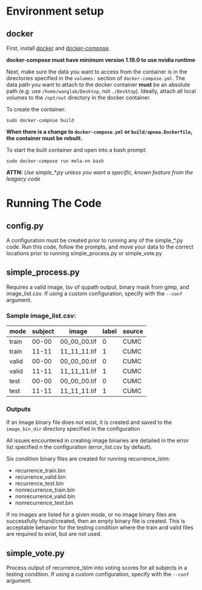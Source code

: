 
# Environment setup
## docker

First, install [docker](https://docs.docker.com/install/#server) and [docker-compose](https://docs.docker.com/compose/install/).

__docker-compose must have minimum version 1.19.0 to use nvidia runtime__

Next, make sure the data you want to access from the container is in the directories specified in the `volumes:` section of `docker-compose.yml`. The data path you want to attach to the docker container __must__ be an absolute path (e.g. use `/home/wanglab/Desktop`, not `./Desktop`). Ideally, attach all local volumes to the `/opt/out` directory in the docker container.

To create the container:
```
sudo docker-compose build
```

__When there is a change to `docker-compose.yml` or `build/apnea.Dockerfile`, the container must be rebuilt.__

To start the built container and open into a bash prompt:
```
sudo docker-compose run mela-nn bash
```


__ATTN:__ _Use simple\_\*.py unless you want a specific, known feature from the leagacy code_

# Running The Code
## config.py

A configuration must be created prior to running any of the simple_*.py code. Run this code, follow the prompts, and move your data to the correct locations prior to running simple_process.py or simple_vote.py


## simple\_process.py
Requires a valid image, tsv of qupath output, binary mask from gimp, and image_list.csv. If using a custom configuration, specify with the `--conf` argument.

### Sample image_list.csv:

|  mode  | subject |    image     | label | source |
|--------|---------|--------------|-------|--------|
| train  |  00-00  | 00_00_00.tif |   0   |  CUMC  |
| train  |  11-11  | 11_11_11.tif |   1   |  CUMC  |
| valid  |  00-00  | 00_00_00.tif |   0   |  CUMC  |
| valid  |  11-11  | 11_11_11.tif |   1   |  CUMC  |
| test   |  00-00  | 00_00_00.tif |   0   |  CUMC  |
| test   |  11-11  | 11_11_11.tif |   1   |  CUMC  |

### Outputs
If an image binary file does not exist, it is created and saved to the `image_bin_dir` directory specified in the configuration

All issues encountered in creating image binaries are detailed in the error list specified n the configuration (error\_list.csv by default).

Six condition binary files are created for running recurrence_lstm:
* recurrence_train.bin
* recurrence_valid.bin
* recurrence_test.bin
* nonrecurrence_train.bin
* nonrecurrence_valid.bin
* nonrecurrence_test.bin

If no images are listed for a given mode, or no image binary files are successfully found/created, then an empty binary file is created. This is acceptable behavior for the testing condition where the train and valid files are required to exist, but are not used.

## simple\_vote.py
Process output of recurrence_lstm into voting scores for all subjects in a testing condition. If using a custom configuration, specify with the `--conf` argument.